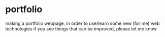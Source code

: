 # portfolio

making a portfolio webpage, in order to use/learn some new (for me) web technologies
if you see things that can be improved, please let me know
